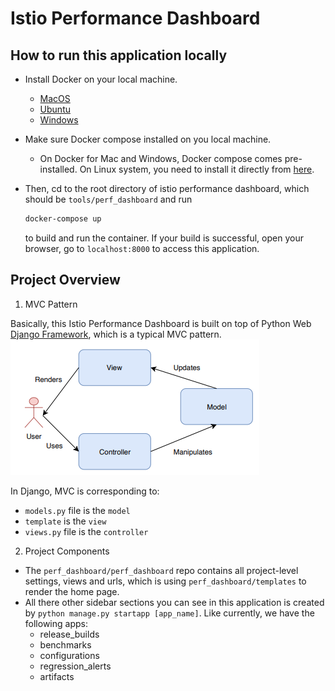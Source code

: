 # Istio Performance Dashboard

## How to run this application locally
- Install Docker on your local machine.
    - [MacOS](https://docs.docker.com/docker-for-mac/install/)
    - [Ubuntu](https://docs.docker.com/install/linux/docker-ce/ubuntu/#os-requirements)
    - [Windows](https://docs.docker.com/docker-for-windows/install/)
- Make sure Docker compose installed on you local machine.
    - On Docker for Mac and Windows, Docker compose comes pre-installed. On Linux system, you need
    to install it directly from [here](https://github.com/docker/compose/releases).
- Then, cd to the root directory of istio performance dashboard, which should be `tools/perf_dashboard` and run
    
    ```bash
    docker-compose up
    ```
    to build and run the container. If your build is successful, open your browser, go to `localhost:8000` to access 
    this application.

## Project Overview
1. MVC Pattern

Basically, this Istio Performance Dashboard is built on top of Python Web [Django Framework](https://www.djangoproject.com/), which is a typical MVC pattern.
![mvc](MVC_pattern.png)

In Django, MVC is corresponding to:
- `models.py` file is the `model`
- `template` is the `view`
- `views.py` file is the `controller`
 
2. Project Components
- The `perf_dashboard/perf_dashboard` repo contains all project-level settings, views and urls, which is using `perf_dashboard/templates` to render the home page.
- All there other sidebar sections you can see in this application is created by `python manage.py startapp [app_name]`. Like currently, we have the following apps:
    - release_builds
    - benchmarks
    - configurations
    - regression_alerts
    - artifacts

